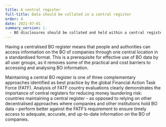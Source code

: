```yaml
---
title: A central register
full-title: Data should be collated in a central register
order: 4
date: 2021-07-01
summary_version: |-
  - BO disclosures should be collated and held within a central register.
---
```


Having a centralised BO register means that people and authorities can access information on the BO of companies through one central location in a standardised format. This is a prerequisite for effective use of BO data by all user groups, as it removes some of the practical and cost barriers to accessing and analysing BO information.

Maintaining a central BO register is one of three complementary approaches identified as best practice by the global Financial Action Task Force (FATF). Analysis of FATF country evaluations clearly demonstrates the importance of central registers for reducing money laundering risk: countries maintaining a central register – as opposed to relying on other decentralised approaches where companies and other institutions hold BO data – perform better against the FATF’s requirement to ensure timely access to adequate, accurate, and up-to-date information on the BO of companies.